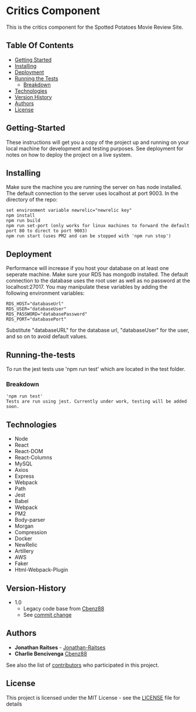 # Critics Component

This is the critics component for the Spotted Potatoes Movie Review Site.

## Table Of Contents

* [Getting Started](#Getting-Started)
* [Installing](#Installing)
* [Deployment](#Deployment)
* [Running the Tests](#Running-the-tests)
  * [Breakdown](#Breakdown)
* [Technologies](#Technologies)
* [Version History](#Version-History)
* [Authors](#Authors)
* [License](#License)

<!-- toc -->

## Getting-Started

These instructions will get you a copy of the project up and running on your local machine for development and testing purposes. See deployment for notes on how to deploy the project on a live system.

## Installing

Make sure the machine you are running the server on has node installed.
The default connection to the server uses localhost at port 9003.
In the directory of the repo:

```
set environment variable newrelic="newrelic key"
npm install
npm run build
npm run set-port (only works for linux machines to forward the default port 80 to direct to port 9003)
npm run start (uses PM2 and can be stopped with 'npm run stop')
```

## Deployment

Performance will increase if you host your database on at least one seperate machine.
Make sure your RDS has mongodb installed.
The default connection to the database uses the root user as well as no password at the localhost:27017.
You may manipulate these variables by adding the following environment variables:

```
RDS_HOST="databaseUrl"
RDS_USER="databaseUser"
RDS_PASSWORD="databasePassword"
RDS_PORT="databasePort"
```

Substitute "databaseURL" for the database url, "databaseUser" for the user, and so on to avoid default values.

## Running-the-tests

To run the jest tests use 'npm run test' which are located in the test folder.

### Breakdown

```
'npm run test'
Tests are run using jest. Currently under work, testing will be added soon.
```

## Technologies

* Node
* React
* React-DOM
* React-Columns
* MySQL
* Axios
* Express
* Webpack
* Path
* Jest
* Babel
* Webpack
* PM2
* Body-parser
* Morgan
* Compression
* Docker
* NewRelic
* Artillery
* AWS
* Faker
* Html-Webpack-Plugin

## Version-History

* 1.0
    * Legacy code base from [Cbenz88](https://github.com/Cbenz88)
    * See [commit change](https://github.com/Cherry-OnTop/Critics/commit/b3995c2f4b6dac6014d4b1c385dbf2e91f0fd850)

## Authors

* **Jonathan Raitses** - [Jonathan-Raitses](https://github.com/jonathan-raitses)
* **Charlie Bencivenga** [Cbenz88](https://github.com/Cbenz88)

See also the list of [contributors](https://github.com/Cherry-OnTop/Critics/graphs/contributors) who participated in this project.


## License

This project is licensed under the MIT License - see the [LICENSE](LICENSE) file for details
